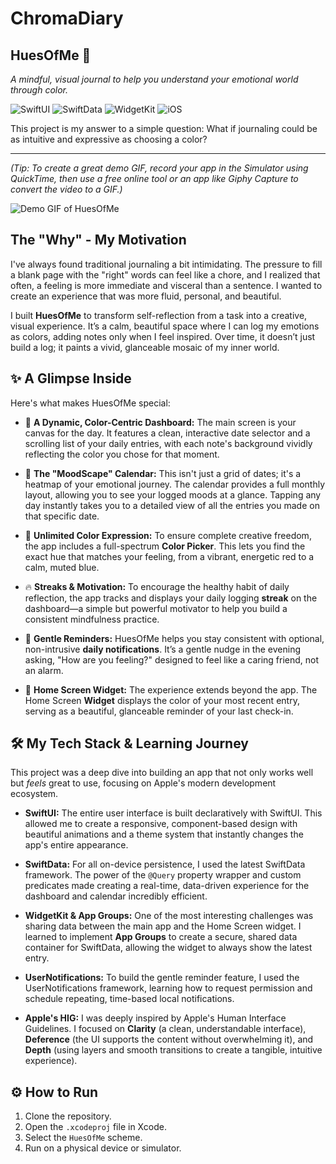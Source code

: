 # ChromaDiary
## HuesOfMe 🎨

*A mindful, visual journal to help you understand your emotional world through color.*

![SwiftUI](https://img.shields.io/badge/SwiftUI-darkgreen.svg) ![SwiftData](https://img.shields.io/badge/SwiftData-orange.svg) ![WidgetKit](https://img.shields.io/badge/WidgetKit-blue.svg) ![iOS](https://img.shields.io/badge/iOS-17%2B-purple.svg)

This project is my answer to a simple question: What if journaling could be as intuitive and expressive as choosing a color?

---

*(Tip: To create a great demo GIF, record your app in the Simulator using QuickTime, then use a free online tool or an app like Giphy Capture to convert the video to a GIF.)*

![Demo GIF of HuesOfMe](placeholder_for_your_demo.gif)

## The "Why" - My Motivation

I've always found traditional journaling a bit intimidating. The pressure to fill a blank page with the "right" words can feel like a chore, and I realized that often, a feeling is more immediate and visceral than a sentence. I wanted to create an experience that was more fluid, personal, and beautiful.

I built **HuesOfMe** to transform self-reflection from a task into a creative, visual experience. It’s a calm, beautiful space where I can log my emotions as colors, adding notes only when I feel inspired. Over time, it doesn’t just build a log; it paints a vivid, glanceable mosaic of my inner world.

## ✨ A Glimpse Inside

Here's what makes HuesOfMe special:

* 🎨 **A Dynamic, Color-Centric Dashboard:** The main screen is your canvas for the day. It features a clean, interactive date selector and a scrolling list of your daily entries, with each note's background vividly reflecting the color you chose for that moment.

* 📅 **The "MoodScape" Calendar:** This isn't just a grid of dates; it's a heatmap of your emotional journey. The calendar provides a full monthly layout, allowing you to see your logged moods at a glance. Tapping any day instantly takes you to a detailed view of all the entries you made on that specific date.

* 🌈 **Unlimited Color Expression:** To ensure complete creative freedom, the app includes a full-spectrum **Color Picker**. This lets you find the exact hue that matches your feeling, from a vibrant, energetic red to a calm, muted blue.

* 🔥 **Streaks & Motivation:** To encourage the healthy habit of daily reflection, the app tracks and displays your daily logging **streak** on the dashboard—a simple but powerful motivator to help you build a consistent mindfulness practice.

* 🔔 **Gentle Reminders:** HuesOfMe helps you stay consistent with optional, non-intrusive **daily notifications**. It’s a gentle nudge in the evening asking, "How are you feeling?" designed to feel like a caring friend, not an alarm.

* 📱 **Home Screen Widget:** The experience extends beyond the app. The Home Screen **Widget** displays the color of your most recent entry, serving as a beautiful, glanceable reminder of your last check-in.

## 🛠️ My Tech Stack & Learning Journey

This project was a deep dive into building an app that not only works well but *feels* great to use, focusing on Apple's modern development ecosystem.

* **SwiftUI:** The entire user interface is built declaratively with SwiftUI. This allowed me to create a responsive, component-based design with beautiful animations and a theme system that instantly changes the app's entire appearance.

* **SwiftData:** For all on-device persistence, I used the latest SwiftData framework. The power of the `@Query` property wrapper and custom predicates made creating a real-time, data-driven experience for the dashboard and calendar incredibly efficient.

* **WidgetKit & App Groups:** One of the most interesting challenges was sharing data between the main app and the Home Screen widget. I learned to implement **App Groups** to create a secure, shared data container for SwiftData, allowing the widget to always show the latest entry.

* **UserNotifications:** To build the gentle reminder feature, I used the UserNotifications framework, learning how to request permission and schedule repeating, time-based local notifications.

* **Apple's HIG:** I was deeply inspired by Apple's Human Interface Guidelines. I focused on **Clarity** (a clean, understandable interface), **Deference** (the UI supports the content without overwhelming it), and **Depth** (using layers and smooth transitions to create a tangible, intuitive experience).

## ⚙️ How to Run

1.  Clone the repository.
2.  Open the `.xcodeproj` file in Xcode.
3.  Select the `HuesOfMe` scheme.
4.  Run on a physical device or simulator.
